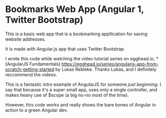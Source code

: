 # Bookmarks Web App (Angular 1, Twitter Bootstrap)
This is a basic web app that is a bookmarking appllication for saving website addresses. 

It is made with Angular.js app that uses Twitter Bootstrap.

I wrote this code while watching the video tutorial series on egghead.io, *[AngularJS Fundamentals] https://egghead.io/series/angularjs-app-from-scratch-getting-started by Lukas Rebleke.
Thanks Lukas, and I definitely reccommend the videos.

This is a fantastic *intro* example of AngularJS for someone *just beginning*. I say that because it's a super small app, uses only a single controller, and makes heavy use of $scope (a big no-no most of the time). 

However, this code works and really shows the bare bones of Angular in action to a green Angular dev.
